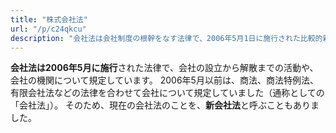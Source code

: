 ```yaml
---
title: "株式会社法"
url: "/p/c24qkcu"
description: "会社法は会社制度の根幹をなす法律で、2006年5月1日に施行された比較的新しい法律です。これまでは、代わりにいくつかの法律を合わせて、通称として会社法と呼んでいました。"
---
```


**会社法は2006年5月に施行**された法律で、会社の設立から解散までの活動や、会社の機関について規定しています。
2006年5月以前は、商法、商法特例法、有限会社法などの法律を合わせて会社について規定していました（通称としての「会社法」）。
そのため、現在の会社法のことを、**新会社法**と呼ぶこともありました。


